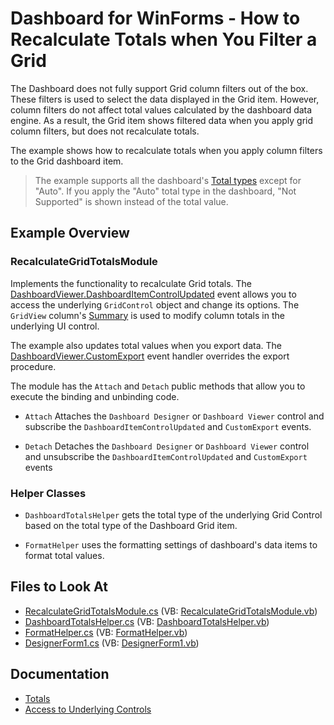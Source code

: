 # Dashboard for WinForms - How to Recalculate Totals when You Filter a Grid

The Dashboard does not fully support Grid column filters out of the box. These filters is used to select the data displayed in the Grid item. However, column filters do not affect total values calculated by the dashboard data engine. As a result, the Grid item shows filtered data when you apply grid column filters, but does not recalculate totals.

The example shows how to recalculate totals when you apply column filters to the Grid dashboard item.

> The example supports all the dashboard's [Total types](https://docs.devexpress.com/Dashboard/114794/winforms-dashboard/winforms-designer/create-dashboards-in-the-winforms-designer/dashboard-item-settings/grid/totals#totals-overview) except for "Auto". If you apply the "Auto" total type in the dashboard, "Not Supported" is shown instead of the total value.

## Example Overview

### RecalculateGridTotalsModule

Implements the functionality to recalculate Grid totals. The [DashboardViewer.DashboardItemControlUpdated](https://docs.devexpress.com/Dashboard/DevExpress.DashboardWin.DashboardViewer.DashboardItemControlUpdated) event allows you to access the underlying `GridControl` object and change its options. The `GridView` column's [Summary](https://docs.devexpress.com/WindowsForms/DevExpress.XtraGrid.Columns.GridColumn.Summary) is used to modify column totals in the underlying UI control.

The example also updates total values when you export data. The [DashboardViewer.CustomExport](https://docs.devexpress.com/Dashboard/DevExpress.DashboardWin.DashboardViewer.CustomExport) event handler overrides the export procedure.

The module has the `Attach` and `Detach` public methods that allow you to execute the binding and unbinding code. 

* `Attach`
    Attaches the `Dashboard Designer` or `Dashboard Viewer` control and subscribe the `DashboardItemControlUpdated` and `CustomExport` events.

* `Detach`
    Detaches the `Dashboard Designer` or `Dashboard Viewer` control and unsubscribe the `DashboardItemControlUpdated` and `CustomExport` events

### Helper Classes

* `DashboardTotalsHelper` gets the total type of the underlying Grid Control based on the total type of the Dashboard Grid item.

* `FormatHelper` uses the formatting settings of dashboard's data items to format total values. 

<!-- default file list -->
## Files to Look At

* [RecalculateGridTotalsModule.cs](./CS/WinFormsDashboard_RecalculateTotals/Classes/RecalculateGridTotalsModule.cs) (VB: [RecalculateGridTotalsModule.vb](./VB/WinFormsDashboard_RecalculateTotals/Classes/RecalculateGridTotalsModule.vb))
* [DashboardTotalsHelper.cs](./CS/WinFormsDashboard_RecalculateTotals/Classes/DashboardTotalsHelper.cs) (VB: [DashboardTotalsHelper.vb](./VB/WinFormsDashboard_RecalculateTotals/Classes/DashboardTotalsHelper.vb))
* [FormatHelper.cs](./CS/WinFormsDashboard_RecalculateTotals/Classes/FormatHelper.cs) (VB: [FormatHelper.vb](./VB/WinFormsDashboard_RecalculateTotals/Classes/FormatHelper.vb))
* [DesignerForm1.cs](./CS/WinFormsDashboard_RecalculateTotals/DesignerForm1.cs) (VB: [DesignerForm1.vb](./VB/WinFormsDashboard_RecalculateTotals/DesignerForm1.vb))

<!-- default file list end -->

## Documentation

* [Totals](https://docs.devexpress.com/Dashboard/114794/winforms-dashboard/winforms-designer/create-dashboards-in-the-winforms-designer/dashboard-item-settings/grid/totals)
* [Access to Underlying Controls](https://docs.devexpress.com/Dashboard/18019/winforms-dashboard/winforms-viewer/access-to-underlying-controls)